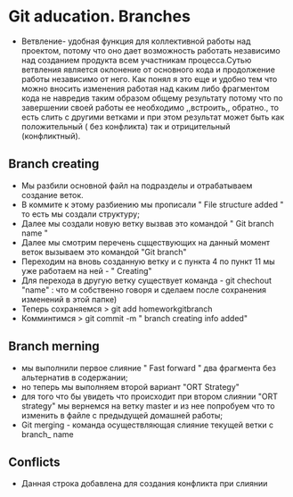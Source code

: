  # Git aducation. Branches
* Ветвление- удобная функция для коллективной работы над проектом, потому что оно дает возможность работать независимо над созданием продукта всем участникам процесса.Сутью ветвления является оклонение от основного кода и продолжение работы независимо от него. Как понял я это еще и удобно тем что можно вносить изменения работая над каким либо фрагментом кода не навредив таким образом общему результату потому что по завершении своей работы ее необходимо ,,встроить,, обратно., то есть слить с другими ветками и при этом результат может быть как положительный ( без конфликта) так и отрицительный (конфликтный).
 ## Branch creating
 * Мы разбили основной файл на подразделы и отрабатываем создание веток. 
 * В коммите к этому разбиению мы прописали " File structure added " то есть мы создали структуру;
 * Далее мы создали новую ветку вызвав это командой " Git branch name "
 * Далее мы смотрим перечень сцществующих на данный момент веток вызываем это командой "Git branch" 
 * Переходим на вновь созданную ветку и с пункта 4 по пункт 11 мы уже работаем на ней - " Creating" 
 * Для перехода в другую ветку существует команда - git chechout "name" : что м собственно говоря и сделаем после сохранения изменений в этой папке) 
 * Теперь сохраняемся > git add homeworkgitbranch
 * Комминтимся > git commit -m " branch creating info added" 

 ## Branch merning 
  * мы выполнили первое слияние " Fast forward " два фрагмента без альтернатив в содержании; 
 * но теперь мы выполняем второй вариант  "ORT Strategy" 
 * для того что бы увидеть что происходит при втором слиянии "ORT strategy" мы вернемся на ветку master и из нее попробуем что то изменить в файле с предыдущей домашней работы; 
 * Git merging - команда осуществляющая слияние текущей ветки с branch_ name 

 ## Conflicts 
 * Данная строка добавлена для создания конфликта при слиянии 
